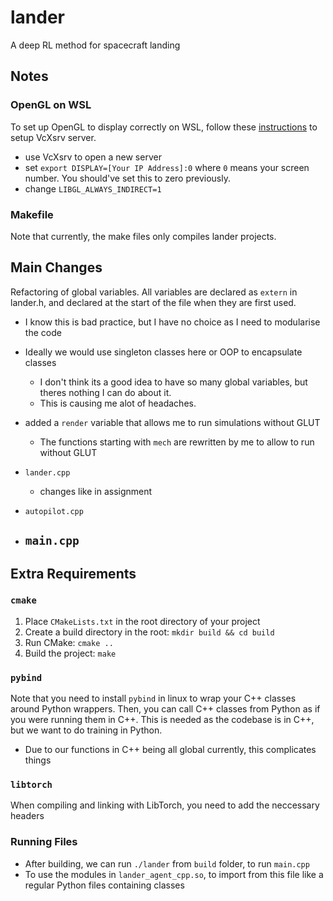 # lander
A deep RL method for spacecraft landing

## Notes

### OpenGL on WSL

To set up OpenGL to display correctly on WSL, follow these [instructions](https://gist.github.com/Mluckydwyer/8df7782b1a6a040e5d01305222149f3c) to setup VcXsrv server.
- use VcXsrv to open a new server
- set `export DISPLAY=[Your IP Address]:0` where `0` means your screen number. You should've set this to zero previously.
- change `LIBGL_ALWAYS_INDIRECT=1`

### Makefile

Note that currently, the make files only compiles lander projects.

## Main Changes

Refactoring of global variables. All variables are declared as `extern` in lander.h, and declared at the start of the file when they are first used.
- I know this is bad practice, but I have no choice as I need to modularise the code
- Ideally we would use singleton classes here or OOP to encapsulate classes
    - I don't think its a good idea to have so many global variables, but theres nothing I can do about it.
    - This is causing me alot of headaches.


- added a `render` variable that allows me to run simulations without GLUT
    - The functions starting with `mech` are rewritten by me to allow to run without GLUT

- `lander.cpp`
    - changes like in assignment
- `autopilot.cpp`
- `main.cpp`
    - 

## Extra Requirements

### `cmake`

1. Place `CMakeLists.txt` in the root directory of your project
2. Create a build directory in the root: `mkdir build && cd build`
3. Run CMake: `cmake ..`
4. Build the project: `make`

### `pybind`
Note that you need to install `pybind` in linux to wrap your C++ classes around Python wrappers. Then, you can call C++ classes from Python as if you were running them in C++. This is needed as the codebase is in C++, but we want to do training in Python.
- Due to our functions in C++ being all global currently, this complicates things

### `libtorch`

When compiling and linking with LibTorch, you need to add the neccessary headers

### Running Files

- After building, we can run `./lander` from `build` folder, to run `main.cpp`
- To use the modules in `lander_agent_cpp.so`, to import from this file like a regular Python files containing classes